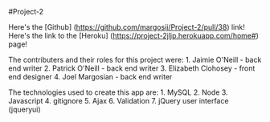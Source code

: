 #Project-2

Here's the [Github] (https://github.com/margosij/Project-2/pull/38) link! Here's the link to the [Heroku] (https://project-2jljp.herokuapp.com/home#) page!

The contributers and their roles for this project were: 1. Jaimie O'Neill - back end writer 2. Patrick O'Neill - back end writer 3. Elizabeth Clohosey - front end designer 4. Joel Margosian - back end writer

The technologies used to create this app are: 1. MySQL 2. Node 3. Javascript 4. gitignore 5. Ajax 6. Validation 7. jQuery user interface (jqueryui)
